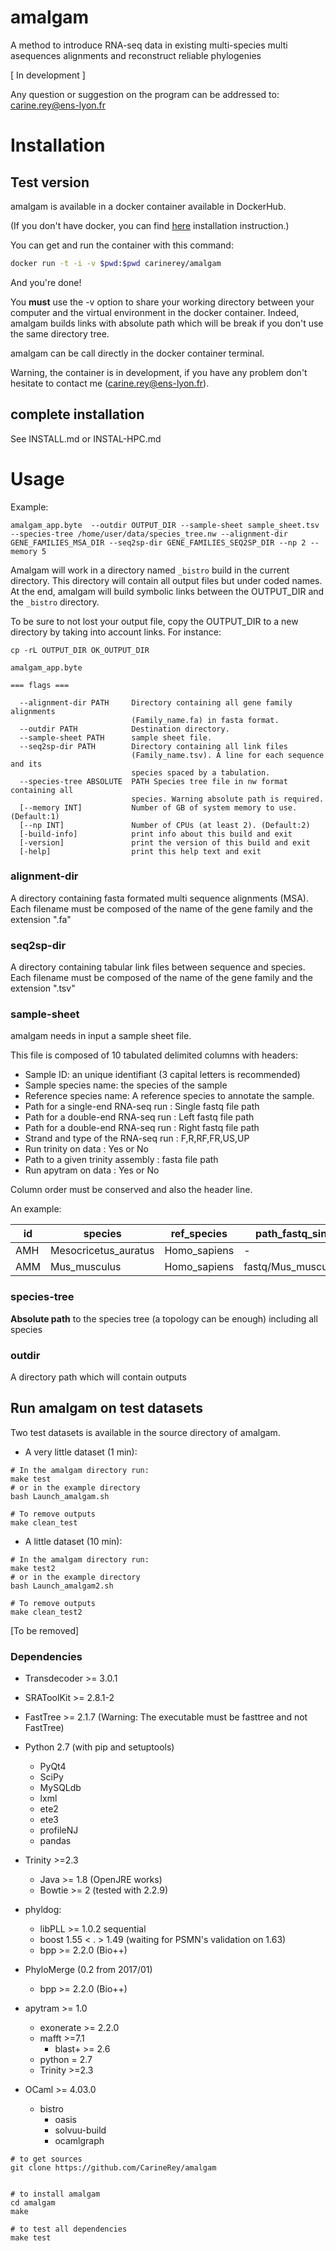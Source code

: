 # amalgam
A method to introduce RNA-seq data in existing multi-species multi asequences alignments and reconstruct reliable phylogenies

[ In development ]

Any question or suggestion on the program can be addressed to: carine.rey@ens-lyon.fr

# Installation

## Test version

amalgam is available in a docker container available in DockerHub.

(If you don't have docker, you can find [here](https://docs.docker.com/linux/step_one/) installation instruction.)

You can get and run the container with this command:

```sh
docker run -t -i -v $pwd:$pwd carinerey/amalgam
```

And you're done!

You **must** use the -v option to share your working directory between your computer and the virtual environment in the docker container. Indeed, amalgam builds links with absolute path which will be break if you don't use the same directory tree.

amalgam can be call directly in the docker container terminal.

Warning, the container is in development, if you have any problem don't hesitate to contact me (carine.rey@ens-lyon.fr).

## complete installation

See INSTALL.md or INSTAL-HPC.md

# Usage

Example:

```
amalgam_app.byte  --outdir OUTPUT_DIR --sample-sheet sample_sheet.tsv --species-tree /home/user/data/species_tree.nw --alignment-dir GENE_FAMILIES_MSA_DIR --seq2sp-dir GENE_FAMILIES_SEQ2SP_DIR --np 2 --memory 5
```

Amalgam will work in a directory named ```_bistro``` build in the current directory.
This directory will contain all output files but under coded names.
At the end, amalgam will build symbolic links between the OUTPUT_DIR and the ```_bistro``` directory.

To be sure to not lost your output file, copy the OUTPUT_DIR to a new directory by taking into account links.
For instance:
```
cp -rL OUTPUT_DIR OK_OUTPUT_DIR
```

```
amalgam_app.byte

=== flags ===

  --alignment-dir PATH     Directory containing all gene family alignments
                           (Family_name.fa) in fasta format.
  --outdir PATH            Destination directory.
  --sample-sheet PATH      sample sheet file.
  --seq2sp-dir PATH        Directory containing all link files
                           (Family_name.tsv). A line for each sequence and its
                           species spaced by a tabulation.
  --species-tree ABSOLUTE  PATH Species tree file in nw format containing all
                           species. Warning absolute path is required.
  [--memory INT]           Number of GB of system memory to use.(Default:1)
  [--np INT]               Number of CPUs (at least 2). (Default:2)
  [-build-info]            print info about this build and exit
  [-version]               print the version of this build and exit
  [-help]                  print this help text and exit

```

### alignment-dir

A directory containing  fasta formated multi sequence alignments (MSA).
Each filename must be composed of the name of the gene family and the extension ".fa"

### seq2sp-dir

A directory containing tabular link files between sequence and species.
Each filename must be composed of the name of the gene family and the extension ".tsv"

### sample-sheet

amalgam needs in input a sample sheet file.

This file is composed of 10 tabulated delimited columns with headers:
  * Sample ID: an unique identifiant (3 capital letters is recommended)
  * Sample species name: the species of the sample
  * Reference species name: A reference species to annotate the sample.
  * Path for a single-end RNA-seq run : Single fastq file path
  * Path for a double-end RNA-seq run : Left fastq file path
  * Path for a double-end RNA-seq run : Right fastq file path
  * Strand and type of the RNA-seq run : F,R,RF,FR,US,UP
  * Run trinity on data : Yes or No
  * Path to a given trinity assembly : fasta file path
  * Run apytram on data : Yes or No

 Column order must be conserved and also the header line.

An example:

id	|species	|ref_species	|path_fastq_single	|path_fastq_left	|path_fastq_right	|orientation	|run_trinity	|path_assembly	|run_apytram
---|---|---|---|---|---|---|---|---|---
AMH	|Mesocricetus_auratus	|Homo_sapiens	|-	|fastq/Mesocricetus_auratus.1.fq	|fastq/Mesocricetus_auratus.2.fq	|UP	|yes	|Trinity_assembly.AMH.fa	|yes
AMM	|Mus_musculus	|Homo_sapiens	|fastq/Mus_musculus.fq	| -	|-	|F	|yes	|-	|yes


### species-tree

**Absolute path** to the species tree (a topology can be enough) including all species

###  outdir
A directory path which will contain outputs


## Run amalgam on test datasets

Two test datasets is available in the source directory of amalgam.

* A very little dataset (1 min):
```
# In the amalgam directory run:
make test
# or in the example directory
bash Launch_amalgam.sh

# To remove outputs
make clean_test
```

* A  little dataset (10 min):
```
# In the amalgam directory run:
make test2
# or in the example directory
bash Launch_amalgam2.sh

# To remove outputs
make clean_test2
```



[To be removed]

### Dependencies

* Transdecoder >= 3.0.1

* SRAToolKit >= 2.8.1-2

* FastTree >= 2.1.7 (Warning: The executable must be fasttree and not FastTree)

* Python 2.7 (with pip and setuptools)
    * PyQt4
    * SciPy
    * MySQLdb
    * lxml
    * ete2
    * ete3
    * profileNJ
    * pandas

* Trinity >=2.3
    * Java >= 1.8 (OpenJRE works)
    * Bowtie >= 2 (tested with 2.2.9)

* phyldog:
    * libPLL >= 1.0.2 sequential
    * boost 1.55 < . > 1.49 (waiting for PSMN's validation on 1.63)
    * bpp >= 2.2.0 (Bio++)

* PhyloMerge (0.2 from 2017/01)
    * bpp >= 2.2.0 (Bio++)

* apytram >= 1.0
    * exonerate >= 2.2.0
    * mafft >=7.1
        * blast+ >= 2.6
    * python = 2.7
    * Trinity >=2.3

* OCaml >= 4.03.0
    * bistro
        * oasis
        * solvuu-build
        * ocamlgraph


```
# to get sources
git clone https://github.com/CarineRey/amalgam


# to install amalgam
cd amalgam
make

# to test all dependencies
make test
```
